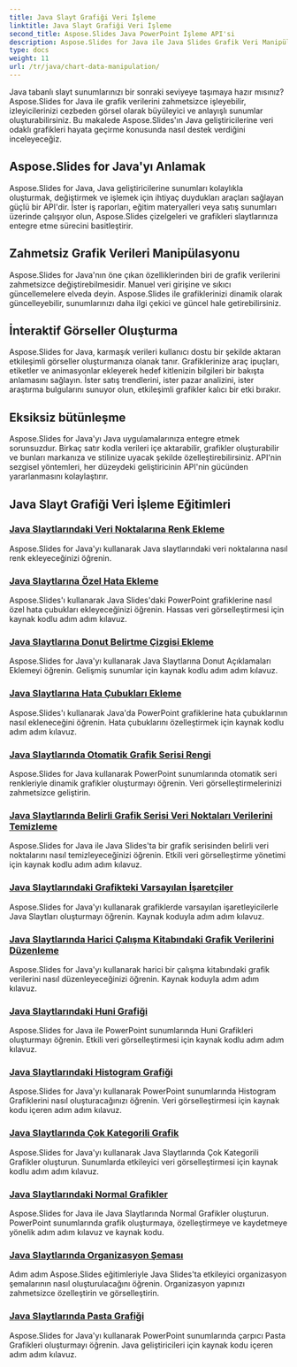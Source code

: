 ```yaml
---
title: Java Slayt Grafiği Veri İşleme
linktitle: Java Slayt Grafiği Veri İşleme
second_title: Aspose.Slides Java PowerPoint İşleme API'si
description: Aspose.Slides for Java ile Java Slides Grafik Veri Manipülasyonunun gücünün kilidini açın. Çarpıcı görseller ve içgörüleri zahmetsizce oluşturun.
type: docs
weight: 11
url: /tr/java/chart-data-manipulation/
---
```

Java tabanlı slayt sunumlarınızı bir sonraki seviyeye taşımaya hazır mısınız? Aspose.Slides for Java ile grafik verilerini zahmetsizce işleyebilir, izleyicilerinizi cezbeden görsel olarak büyüleyici ve anlayışlı sunumlar oluşturabilirsiniz. Bu makalede Aspose.Slides'ın Java geliştiricilerine veri odaklı grafikleri hayata geçirme konusunda nasıl destek verdiğini inceleyeceğiz.

## Aspose.Slides for Java'yı Anlamak

Aspose.Slides for Java, Java geliştiricilerine sunumları kolaylıkla oluşturmak, değiştirmek ve işlemek için ihtiyaç duydukları araçları sağlayan güçlü bir API'dir. İster iş raporları, eğitim materyalleri veya satış sunumları üzerinde çalışıyor olun, Aspose.Slides çizelgeleri ve grafikleri slaytlarınıza entegre etme sürecini basitleştirir.

## Zahmetsiz Grafik Verileri Manipülasyonu

Aspose.Slides for Java'nın öne çıkan özelliklerinden biri de grafik verilerini zahmetsizce değiştirebilmesidir. Manuel veri girişine ve sıkıcı güncellemelere elveda deyin. Aspose.Slides ile grafiklerinizi dinamik olarak güncelleyebilir, sunumlarınızı daha ilgi çekici ve güncel hale getirebilirsiniz.

## İnteraktif Görseller Oluşturma

Aspose.Slides for Java, karmaşık verileri kullanıcı dostu bir şekilde aktaran etkileşimli görseller oluşturmanıza olanak tanır. Grafiklerinize araç ipuçları, etiketler ve animasyonlar ekleyerek hedef kitlenizin bilgileri bir bakışta anlamasını sağlayın. İster satış trendlerini, ister pazar analizini, ister araştırma bulgularını sunuyor olun, etkileşimli grafikler kalıcı bir etki bırakır.

## Eksiksiz bütünleşme

Aspose.Slides for Java'yı Java uygulamalarınıza entegre etmek sorunsuzdur. Birkaç satır kodla verileri içe aktarabilir, grafikler oluşturabilir ve bunları markanıza ve stilinize uyacak şekilde özelleştirebilirsiniz. API'nin sezgisel yöntemleri, her düzeydeki geliştiricinin API'nin gücünden yararlanmasını kolaylaştırır.

## Java Slayt Grafiği Veri İşleme Eğitimleri
### [Java Slaytlarındaki Veri Noktalarına Renk Ekleme](./add-color-data-points-java-slides/)
Aspose.Slides for Java'yı kullanarak Java slaytlarındaki veri noktalarına nasıl renk ekleyeceğinizi öğrenin.
### [Java Slaytlarına Özel Hata Ekleme](./add-custom-error-java-slides/)
Aspose.Slides'ı kullanarak Java Slides'daki PowerPoint grafiklerine nasıl özel hata çubukları ekleyeceğinizi öğrenin. Hassas veri görselleştirmesi için kaynak kodlu adım adım kılavuz.
### [Java Slaytlarına Donut Belirtme Çizgisi Ekleme](./add-doughnut-callout-java-slides/)
Aspose.Slides for Java'yı kullanarak Java Slaytlarına Donut Açıklamaları Eklemeyi öğrenin. Gelişmiş sunumlar için kaynak kodlu adım adım kılavuz.
### [Java Slaytlarına Hata Çubukları Ekleme](./add-error-bars-java-slides/)
Aspose.Slides'ı kullanarak Java'da PowerPoint grafiklerine hata çubuklarının nasıl ekleneceğini öğrenin. Hata çubuklarını özelleştirmek için kaynak kodlu adım adım kılavuz.
### [Java Slaytlarında Otomatik Grafik Serisi Rengi](./automatic-chart-series-color-java-slides/)
Aspose.Slides for Java kullanarak PowerPoint sunumlarında otomatik seri renkleriyle dinamik grafikler oluşturmayı öğrenin. Veri görselleştirmelerinizi zahmetsizce geliştirin.
### [Java Slaytlarında Belirli Grafik Serisi Veri Noktaları Verilerini Temizleme](./clear-specific-chart-series-data-points-java-slides/)
Aspose.Slides for Java ile Java Slides'ta bir grafik serisinden belirli veri noktalarını nasıl temizleyeceğinizi öğrenin. Etkili veri görselleştirme yönetimi için kaynak kodlu adım adım kılavuz.
### [Java Slaytlarındaki Grafikteki Varsayılan İşaretçiler](./default-markers-in-chart-java-slides/)
Aspose.Slides for Java'yı kullanarak grafiklerde varsayılan işaretleyicilerle Java Slaytları oluşturmayı öğrenin. Kaynak koduyla adım adım kılavuz.
### [Java Slaytlarında Harici Çalışma Kitabındaki Grafik Verilerini Düzenleme](./edit-chart-data-external-workbook-java-slides/)
Aspose.Slides for Java'yı kullanarak harici bir çalışma kitabındaki grafik verilerini nasıl düzenleyeceğinizi öğrenin. Kaynak koduyla adım adım kılavuz.
### [Java Slaytlarındaki Huni Grafiği](./funnel-chart-java-slides/)
Aspose.Slides for Java ile PowerPoint sunumlarında Huni Grafikleri oluşturmayı öğrenin. Etkili veri görselleştirmesi için kaynak kodlu adım adım kılavuz.
### [Java Slaytlarındaki Histogram Grafiği](./histogram-chart-java-slides/)
Aspose.Slides for Java'yı kullanarak PowerPoint sunumlarında Histogram Grafiklerini nasıl oluşturacağınızı öğrenin. Veri görselleştirmesi için kaynak kodu içeren adım adım kılavuz.
### [Java Slaytlarında Çok Kategorili Grafik](./multi-category-chart-java-slides/)
Aspose.Slides for Java'yı kullanarak Java Slaytlarında Çok Kategorili Grafikler oluşturun. Sunumlarda etkileyici veri görselleştirmesi için kaynak kodlu adım adım kılavuz.
### [Java Slaytlarındaki Normal Grafikler](./normal-charts-java-slides/)
Aspose.Slides for Java ile Java Slaytlarında Normal Grafikler oluşturun. PowerPoint sunumlarında grafik oluşturmaya, özelleştirmeye ve kaydetmeye yönelik adım adım kılavuz ve kaynak kodu.
### [Java Slaytlarında Organizasyon Şeması](./organization-chart-java-slides/)
Adım adım Aspose.Slides eğitimleriyle Java Slides'ta etkileyici organizasyon şemalarının nasıl oluşturulacağını öğrenin. Organizasyon yapınızı zahmetsizce özelleştirin ve görselleştirin.
### [Java Slaytlarında Pasta Grafiği](./pie-chart-java-slides/)
Aspose.Slides for Java'yı kullanarak PowerPoint sunumlarında çarpıcı Pasta Grafikleri oluşturmayı öğrenin. Java geliştiricileri için kaynak kodu içeren adım adım kılavuz.